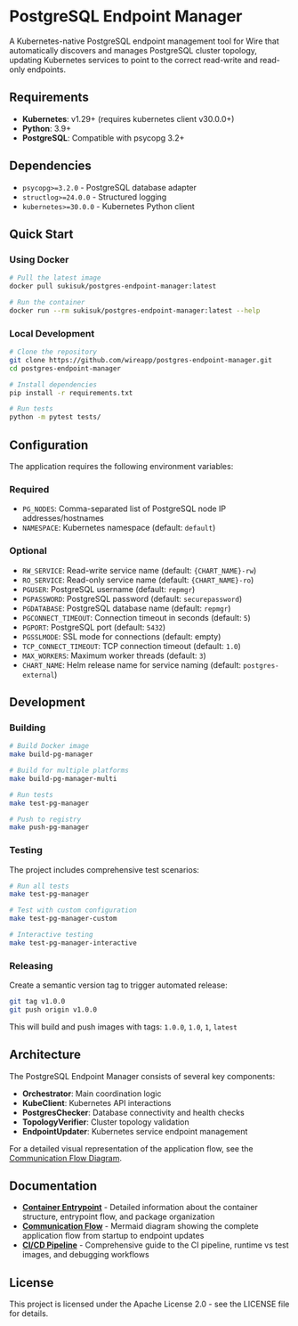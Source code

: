 # PostgreSQL Endpoint Manager

A Kubernetes-native PostgreSQL endpoint management tool for Wire that automatically discovers and manages PostgreSQL cluster topology, updating Kubernetes services to point to the correct read-write and read-only endpoints.

## Requirements

- **Kubernetes**: v1.29+ (requires kubernetes client v30.0.0+)
- **Python**: 3.9+
- **PostgreSQL**: Compatible with psycopg 3.2+

## Dependencies

- `psycopg>=3.2.0` - PostgreSQL database adapter
- `structlog>=24.0.0` - Structured logging
- `kubernetes>=30.0.0` - Kubernetes Python client

## Quick Start

### Using Docker

```bash
# Pull the latest image
docker pull sukisuk/postgres-endpoint-manager:latest

# Run the container
docker run --rm sukisuk/postgres-endpoint-manager:latest --help
```

### Local Development

```bash
# Clone the repository
git clone https://github.com/wireapp/postgres-endpoint-manager.git
cd postgres-endpoint-manager

# Install dependencies
pip install -r requirements.txt

# Run tests
python -m pytest tests/
```

## Configuration

The application requires the following environment variables:

### Required
- `PG_NODES`: Comma-separated list of PostgreSQL node IP addresses/hostnames
- `NAMESPACE`: Kubernetes namespace (default: `default`)

### Optional
- `RW_SERVICE`: Read-write service name (default: `{CHART_NAME}-rw`)
- `RO_SERVICE`: Read-only service name (default: `{CHART_NAME}-ro`)
- `PGUSER`: PostgreSQL username (default: `repmgr`)
- `PGPASSWORD`: PostgreSQL password (default: `securepassword`)
- `PGDATABASE`: PostgreSQL database name (default: `repmgr`)
- `PGCONNECT_TIMEOUT`: Connection timeout in seconds (default: `5`)
- `PGPORT`: PostgreSQL port (default: `5432`)
- `PGSSLMODE`: SSL mode for connections (default: empty)
- `TCP_CONNECT_TIMEOUT`: TCP connection timeout (default: `1.0`)
- `MAX_WORKERS`: Maximum worker threads (default: `3`)
- `CHART_NAME`: Helm release name for service naming (default: `postgres-external`)

## Development

### Building

```bash
# Build Docker image
make build-pg-manager

# Build for multiple platforms
make build-pg-manager-multi

# Run tests
make test-pg-manager

# Push to registry
make push-pg-manager
```

### Testing

The project includes comprehensive test scenarios:

```bash
# Run all tests
make test-pg-manager

# Test with custom configuration
make test-pg-manager-custom

# Interactive testing
make test-pg-manager-interactive
```

### Releasing

Create a semantic version tag to trigger automated release:

```bash
git tag v1.0.0
git push origin v1.0.0
```

This will build and push images with tags: `1.0.0`, `1.0`, `1`, `latest`

## Architecture

The PostgreSQL Endpoint Manager consists of several key components:

- **Orchestrator**: Main coordination logic
- **KubeClient**: Kubernetes API interactions
- **PostgresChecker**: Database connectivity and health checks
- **TopologyVerifier**: Cluster topology validation
- **EndpointUpdater**: Kubernetes service endpoint management

For a detailed visual representation of the application flow, see the [Communication Flow Diagram](docs/communicationflow.mmd).

## Documentation

- **[Container Entrypoint](docs/entrypoint.md)** - Detailed information about the container structure, entrypoint flow, and package organization
- **[Communication Flow](docs/communicationflow.mmd)** - Mermaid diagram showing the complete application flow from startup to endpoint updates
- **[CI/CD Pipeline](docs/PG_MANAGER_CI.md)** - Comprehensive guide to the CI pipeline, runtime vs test images, and debugging workflows

## License

This project is licensed under the Apache License 2.0 - see the LICENSE file for details.
